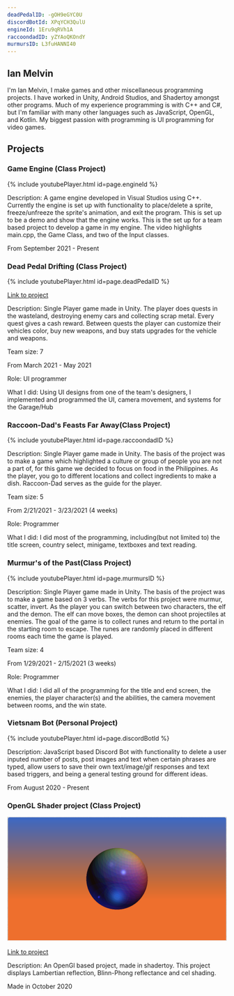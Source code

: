 ```yaml
---
deadPedalID: -gOH9eGYC0U
discordBotId: XPqYCH3QulU
engineId: 1Eru9qRVh1A
raccoondadID: yZYAoQKOndY
murmursID: L3fuHANNI40
---
```


## Ian Melvin
I'm Ian Melvin, I make games and other miscellaneous programming projects. I have worked in Unity, Android Studios, and Shadertoy amongst other programs. Much of my experience programming is with C++ and C#, but I'm familiar with many other languages such as JavaScript, OpenGL, and Kotlin. My biggest passion with programming is UI programming for video games.

## Projects

### Game Engine (Class Project)

{% include youtubePlayer.html id=page.engineId %}

Description: A game engine developed in Visual Studios using C++. Currently the engine is set up with functionality to place/delete a sprite, freeze/unfreeze the sprite's animation, and exit the program. This is set up to be a demo and show that the engine works. This is the set up for a team based project to develop a game in my engine. The video highlights main.cpp, the Game Class, and two of the Input classes.

From September 2021 - Present

### Dead Pedal Drifting (Class Project)

{% include youtubePlayer.html id=page.deadPedalID %}

[Link to project](https://larnio.itch.io/dead-pedal-drifting)

Description: Single Player game made in Unity. The player does quests in the wasteland, destroying enemy cars and collecting scrap metal. Every quest gives a cash reward. Between quests the player can customize their vehicles color, buy new weapons, and buy stats upgrades for the vehicle and weapons.

Team size: 7

From March 2021 - May 2021

Role: UI programmer

What I did: Using UI designs from one of the team's designers, I implemented and programmed the UI, camera movement, and systems for the Garage/Hub

 ### Raccoon-Dad's Feasts Far Away(Class Project)

{% include youtubePlayer.html id=page.raccoondadID %}

Description: Single Player game made in Unity. The basis of the project was to make a game which highlighted a culture or group of people you are not a part of, for this game we decided to focus on food in the Philippines. As the player, you go to different locations and collect ingredients to make a dish. Raccoon-Dad serves as the guide for the player.

Team size: 5

From 2/21/2021 - 3/23/2021 (4 weeks)

Role: Programmer

What I did: I did most of the programming, including(but not limited to) the title screen, country select, minigame, textboxes and text reading.

### Murmur's of the Past(Class Project)

{% include youtubePlayer.html id=page.murmursID %}

Description: Single Player game made in Unity. The basis of the project was to make a game based on 3 verbs. The verbs for this project were murmur, scatter, invert. As the player you can switch between two characters, the elf and the demon. The elf can move boxes, the demon can shoot projectiles at enemies. The goal of the game is to collect runes and return to the portal in the starting room to escape. The runes are randomly placed in different rooms each time the game is played. 

Team size: 4

From 1/29/2021 - 2/15/2021 (3 weeks)

Role: Programmer

What I did: I did all of the programming for the title and end screen, the enemies, the player character(s) and the abilities, the camera movement between rooms, and the win state.

### Vietsnam Bot (Personal Project)

{% include youtubePlayer.html id=page.discordBotId %}

Description: JavaScript based Discord Bot with functionality to delete a user inputed number of posts, post images and text when certain phrases are typed, allow users to save their own text/image/gif responses and text based triggers, and being a general testing ground for different ideas.

From August 2020 - Present

### OpenGL Shader project (Class Project)

![Image](GraphicsProject.png)

[Link to project](https://www.shadertoy.com/view/wsdcW4)

Description: An OpenGl based project, made in shadertoy. This project displays Lambertian reflection, Blinn-Phong reflectance and cel shading.

Made in October 2020
